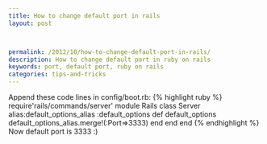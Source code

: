 ```yaml
---
title: How to change default port in rails
layout: post



permalink: /2012/10/how-to-change-default-port-in-rails/
description: How to change default port in ruby on rails
keywords: port, default port, ruby on rails
categories: tips-and-tricks
---
```


Append these code lines in config/boot.rb:
{% highlight ruby %}
require'rails/commands/server'
module Rails
  class Server
    alias:default_options_alias :default_options
    def default_options
      default_options_alias.merge!(:Port=>3333)
    end
  end
end
{% endhighlight %}
Now default port is 3333 :)
